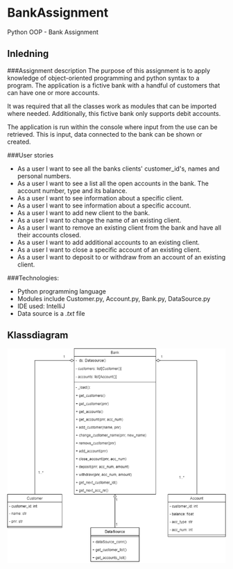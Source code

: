 # BankAssignment
 Python OOP - Bank Assignment

## Inledning
###Assignment description
The purpose of this assignment is to apply knowledge of object-oriented programming and python syntax to a program.
The application is a fictive bank with a handful of customers that can have one or more accounts.

It was required that all the classes work as modules that can be imported where needed. 
Additionally, this fictive bank only supports debit accounts.

The application is run within the console where input from the use can be retrieved. This is input, data
connected to the bank can be shown or created.

###User stories
- As a user I want to see all the banks clients' customer_id's, names and personal numbers.
- As a user I want to see a list all the open accounts in the bank. The account number, type and its balance.
- As a user I want to see information about a specific client.
- As a user I want to see information about a specific account.
- As a user I want to add new client to the bank.
- As a user I want to change the name of an existing client.
- As a user I want to remove an existing client from the bank and have all their accounts closed.
- As a user I want to add additional accounts to an existing client.
- As a user I want to close a specific account of an existing client.
- As a user I want to deposit to or withdraw from an account of an existing client.

###Technologies:
- Python programming language
- Modules include Customer.py, Account.py, Bank.py, DataSource.py
- IDE used: IntelliJ
- Data source is a *.txt* file

## Klassdiagram
![This is the class UML](UML.png)
